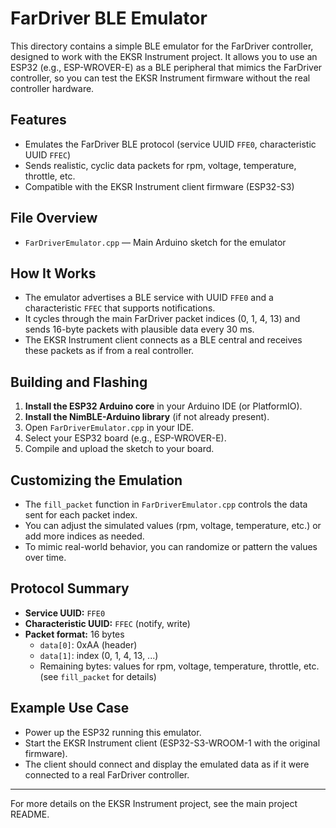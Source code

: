 # FarDriver BLE Emulator

This directory contains a simple BLE emulator for the FarDriver controller, designed to work with the EKSR Instrument project. It allows you to use an ESP32 (e.g., ESP-WROVER-E) as a BLE peripheral that mimics the FarDriver controller, so you can test the EKSR Instrument firmware without the real controller hardware.

## Features
- Emulates the FarDriver BLE protocol (service UUID `FFE0`, characteristic UUID `FFEC`)
- Sends realistic, cyclic data packets for rpm, voltage, temperature, throttle, etc.
- Compatible with the EKSR Instrument client firmware (ESP32-S3)

## File Overview
- `FarDriverEmulator.cpp` — Main Arduino sketch for the emulator

## How It Works
- The emulator advertises a BLE service with UUID `FFE0` and a characteristic `FFEC` that supports notifications.
- It cycles through the main FarDriver packet indices (0, 1, 4, 13) and sends 16-byte packets with plausible data every 30 ms.
- The EKSR Instrument client connects as a BLE central and receives these packets as if from a real controller.

## Building and Flashing
1. **Install the ESP32 Arduino core** in your Arduino IDE (or PlatformIO).
2. **Install the NimBLE-Arduino library** (if not already present).
3. Open `FarDriverEmulator.cpp` in your IDE.
4. Select your ESP32 board (e.g., ESP-WROVER-E).
5. Compile and upload the sketch to your board.

## Customizing the Emulation
- The `fill_packet` function in `FarDriverEmulator.cpp` controls the data sent for each packet index.
- You can adjust the simulated values (rpm, voltage, temperature, etc.) or add more indices as needed.
- To mimic real-world behavior, you can randomize or pattern the values over time.

## Protocol Summary
- **Service UUID:** `FFE0`
- **Characteristic UUID:** `FFEC` (notify, write)
- **Packet format:** 16 bytes
    - `data[0]`: 0xAA (header)
    - `data[1]`: index (0, 1, 4, 13, ...)
    - Remaining bytes: values for rpm, voltage, temperature, throttle, etc. (see `fill_packet` for details)

## Example Use Case
- Power up the ESP32 running this emulator.
- Start the EKSR Instrument client (ESP32-S3-WROOM-1 with the original firmware).
- The client should connect and display the emulated data as if it were connected to a real FarDriver controller.

---

For more details on the EKSR Instrument project, see the main project README. 